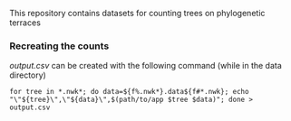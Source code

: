 This repository contains datasets for counting trees on phylogenetic terraces

### Recreating the counts
*output.csv* can be created with the following command (while in the data directory)

    for tree in *.nwk*; do data=${f%.nwk*}.data${f#*.nwk}; echo "\"${tree}\",\"${data}\",$(path/to/app $tree $data)"; done > output.csv
